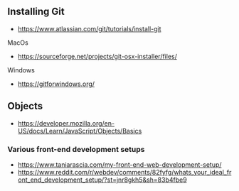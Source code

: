 ## Installing Git

* https://www.atlassian.com/git/tutorials/install-git

MacOs
* https://sourceforge.net/projects/git-osx-installer/files/

Windows
* https://gitforwindows.org/

## Objects
* https://developer.mozilla.org/en-US/docs/Learn/JavaScript/Objects/Basics

### Various front-end development setups

* https://www.taniarascia.com/my-front-end-web-development-setup/
* https://www.reddit.com/r/webdev/comments/82fyfg/whats_your_ideal_front_end_development_setup/?st=jnr8gkh5&sh=83b4fbe9
